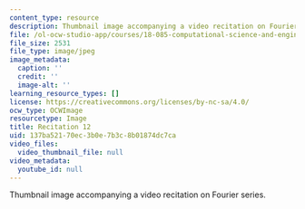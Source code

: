 ```yaml
---
content_type: resource
description: Thumbnail image accompanying a video recitation on Fourier series.
file: /ol-ocw-studio-app/courses/18-085-computational-science-and-engineering-i-fall-2008/137ba52170ec3b0e7b3c8b01874dc7ca_r12.jpg
file_size: 2531
file_type: image/jpeg
image_metadata:
  caption: ''
  credit: ''
  image-alt: ''
learning_resource_types: []
license: https://creativecommons.org/licenses/by-nc-sa/4.0/
ocw_type: OCWImage
resourcetype: Image
title: Recitation 12
uid: 137ba521-70ec-3b0e-7b3c-8b01874dc7ca
video_files:
  video_thumbnail_file: null
video_metadata:
  youtube_id: null
---
```

Thumbnail image accompanying a video recitation on Fourier series.